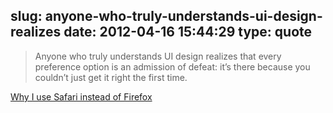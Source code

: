 slug: anyone-who-truly-understands-ui-design-realizes
date: 2012-04-16 15:44:29
type: quote
---

> Anyone who truly understands UI design realizes that every preference option is an admission of defeat: it’s there because you couldn’t just get it right the first time.

[Why I use Safari instead of Firefox](http://jwz.livejournal.com/1653425.html)
